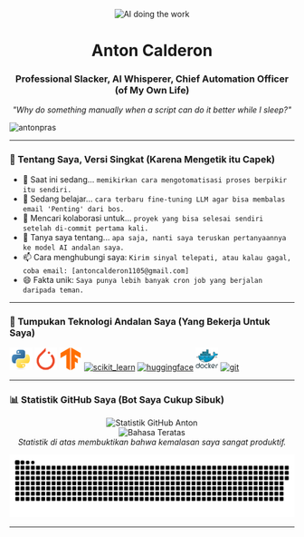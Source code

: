 <p align="center">
  <img src="https://raw.githubusercontent.com/antonpras/antonpras/main/banner.gif" alt="AI doing the work"/>
</p>

<h1 align="center">Anton Calderon</h1>
<h3 align="center">Professional Slacker, AI Whisperer, Chief Automation Officer (of My Own Life)</h3>

<p align="center">
  <i>"Why do something manually when a script can do it better while I sleep?"</i>
</p>

<p align="left"> <img src="https://komarev.com/ghpvc/?username=antonpras&label=Energi%20Terselamatkan&color=blueviolet&style=flat" alt="antonpras" /> </p>

---

### 🤖 Tentang Saya, Versi Singkat (Karena Mengetik itu Capek)

- 🔭 Saat ini sedang... `memikirkan cara mengotomatisasi proses berpikir itu sendiri.`
- 🌱 Sedang belajar... `cara terbaru fine-tuning LLM agar bisa membalas email 'Penting' dari bos.`
- 👯 Mencari kolaborasi untuk... `proyek yang bisa selesai sendiri setelah di-commit pertama kali.`
- 💬 Tanya saya tentang... `apa saja, nanti saya teruskan pertanyaannya ke model AI andalan saya.`
- 📫 Cara menghubungi saya: `Kirim sinyal telepati, atau kalau gagal, coba email: [antoncalderon1105@gmail.com]`
- 😄 Fakta unik: `Saya punya lebih banyak cron job yang berjalan daripada teman.`

---

### 🧠 Tumpukan Teknologi Andalan Saya (Yang Bekerja Untuk Saya)

<p align="left">
  <a href="https://www.python.org" target="_blank" rel="noreferrer"><img src="https://raw.githubusercontent.com/devicons/devicon/master/icons/python/python-original.svg" alt="python" width="40" height="40"/></a>
  <a href="https://pytorch.org/" target="_blank" rel="noreferrer"><img src="https://raw.githubusercontent.com/devicons/devicon/master/icons/pytorch/pytorch-original.svg" alt="pytorch" width="40" height="40"/></a>
  <a href="https://www.tensorflow.org" target="_blank" rel="noreferrer"><img src="https://raw.githubusercontent.com/devicons/devicon/master/icons/tensorflow/tensorflow-original.svg" alt="tensorflow" width="40" height="40"/></a>
  <a href="https://scikit-learn.org/" target="_blank" rel="noreferrer"><img src="https://upload.wikimedia.org/wikipedia/commons/0/05/Scikit_learn_logo_small.svg" alt="scikit_learn" width="40" height="40"/></a>
  <a href="https://huggingface.co/" target="_blank" rel="noreferrer"><img src="https://huggingface.co/front/assets/huggingface_logo-noborder.svg" alt="huggingface" width="40" height="40"/></a>
  <a href="https://www.docker.com/" target="_blank" rel="noreferrer"><img src="https://raw.githubusercontent.com/devicons/devicon/master/icons/docker/docker-original-wordmark.svg" alt="docker" width="40" height="40"/></a>
  <a href="https://git-scm.com/" target="_blank" rel="noreferrer"> <img src="https://www.vectorlogo.zone/logos/git-scm/git-scm-icon.svg" alt="git" width="40" height="40"/> </a>
</p>

---

### 📊 Statistik GitHub Saya (Bot Saya Cukup Sibuk)

<p align="center">
  <img src="https://github-readme-stats.vercel.app/api?username=antonpras&show_icons=true&theme=tokyonight&locale=id&hide_border=true&count_private=true" alt="Statistik GitHub Anton" />
  <br/>
  <img src="https://github-readme-stats.vercel.app/api/top-langs?username=antonpras&layout=compact&theme=tokyonight&locale=id&hide_border=true&langs_count=6" alt="Bahasa Teratas" />
  <br/>
  <i>Statistik di atas membuktikan bahwa kemalasan saya sangat produktif.</i>
</p>

<p align="center">
  <img src="https://raw.githubusercontent.com/antonpras/antonpras/main/dist/github-contribution-grid-snake.svg" alt="Snake animation">
</p>

---
